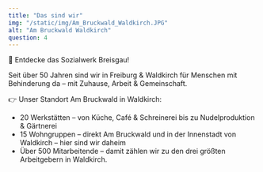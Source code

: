 ```yaml
---
title: "Das sind wir"
img: "/static/img/Am_Bruckwald_Waldkirch.JPG"
alt: "Am Bruckwald Waldkirch"
question: 4
---
```


👋 Entdecke das Sozialwerk Breisgau!

Seit über 50 Jahren sind wir in Freiburg & Waldkirch für Menschen mit Behinderung da – mit Zuhause, Arbeit & Gemeinschaft.

👉 Unser Standort Am Bruckwald in Waldkirch:

-   20 Werkstätten – von Küche, Café & Schreinerei bis zu Nudelproduktion & Gärtnerei
-   15 Wohngruppen – direkt Am Bruckwald und in der Innenstadt von Waldkirch – hier sind wir daheim
-   Über 500 Mitarbeitende – damit zählen wir zu den drei größten Arbeitgebern in Waldkirch.
